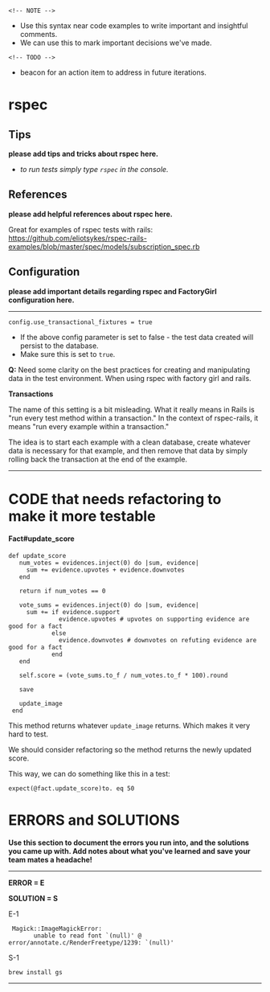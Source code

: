 `<!-- NOTE -->`
* Use this syntax near code examples to write important and insightful comments.
* We can use this to mark important decisions we've made.

`<!-- TODO -->`
* beacon for an action item to address in future iterations.

# rspec

## Tips
__please add tips and tricks about rspec here.__

- _to run tests simply type `rspec` in the console._

## References
__please add helpful references about rspec here.__

Great for examples of rspec tests with rails:
https://github.com/eliotsykes/rspec-rails-examples/blob/master/spec/models/subscription_spec.rb


## Configuration
__please add important details regarding rspec and FactoryGirl configuration here.__
___
```
config.use_transactional_fixtures = true
```
* If the above config parameter is set to false - the test data created will persist to the database.
* Make sure this is set to `true`.

__Q:__ Need some clarity on the best practices for creating and manipulating data in the test environment. When using rspec with factory girl and rails.

__Transactions__

The name of this setting is a bit misleading. What it really means in Rails
is "run every test method within a transaction." In the context of rspec-rails,
it means "run every example within a transaction."

The idea is to start each example with a clean database, create whatever data
is necessary for that example, and then remove that data by simply rolling back
the transaction at the end of the example.
___

# CODE that needs refactoring to make it more testable

#### Fact#update_score

```
def update_score
   num_votes = evidences.inject(0) do |sum, evidence|
     sum += evidence.upvotes + evidence.downvotes
   end

   return if num_votes == 0

   vote_sums = evidences.inject(0) do |sum, evidence|
     sum += if evidence.support
              evidence.upvotes # upvotes on supporting evidence are good for a fact
            else
              evidence.downvotes # downvotes on refuting evidence are good for a fact
            end
   end

   self.score = (vote_sums.to_f / num_votes.to_f * 100).round

   save

   update_image
 end
 ```
 This method returns whatever `update_image` returns. Which makes it very hard to test.

 We should consider refactoring so the method returns the newly updated score.

 This way, we can do something like this in a test:

 ```
 expect(@fact.update_score)to. eq 50
 ```

# ERRORS and SOLUTIONS

__Use this section to document the errors you run into, and the solutions you came up with. Add notes about what you've learned and save your team mates a headache!__
___

__ERROR = E__

__SOLUTION = S__


E-1
```
 Magick::ImageMagickError:
       unable to read font `(null)' @ error/annotate.c/RenderFreetype/1239: `(null)'

```

S-1
```
brew install gs
```
___
